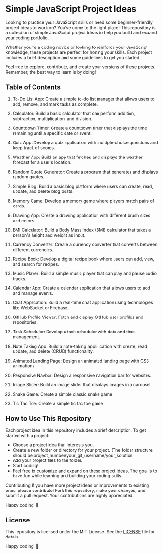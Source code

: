# Simple JavaScript Project Ideas

Looking to practice your JavaScript skills or need some beginner-friendly project ideas to work on? You've come to the right place! This repository is a collection of simple JavaScript project ideas to help you build and expand your coding portfolio.

Whether you're a coding novice or looking to reinforce your JavaScript knowledge, these projects are perfect for honing your skills. Each project includes a brief description and some guidelines to get you started.

Feel free to explore, contribute, and create your versions of these projects. Remember, the best way to learn is by doing!

## Table of Contents
1. To-Do List App: Create a simple to-do list manager that allows users to add, remove, and mark tasks as complete.

2. Calculator: Build a basic calculator that can perform addition, subtraction, multiplication, and division.

3. Countdown Timer: Create a countdown timer that displays the time remaining until a specific date or event.

4. Quiz App: Develop a quiz application with multiple-choice questions and keep track of scores.

5. Weather App: Build an app that fetches and displays the weather forecast for a user's location.

6. Random Quote Generator: Create a program that generates and displays random quotes.

7. Simple Blog: Build a basic blog platform where users can create, read, update, and delete blog posts.

8. Memory Game: Develop a memory game where players match pairs of cards.

9. Drawing App: Create a drawing application with different brush sizes and colors.

10. BMI Calculator: Build a Body Mass Index (BMI) calculator that takes a person's height and weight as input.

11. Currency Converter: Create a currency converter that converts between different currencies.

12. Recipe Book: Develop a digital recipe book where users can add, view, and search for recipes.

13. Music Player: Build a simple music player that can play and pause audio tracks.

14. Calendar App: Create a calendar application that allows users to add and manage events.

15. Chat Application: Build a real-time chat application using technologies like WebSocket or Firebase.

16. GitHub Profile Viewer: Fetch and display GitHub user profiles and repositories.

17. Task Scheduler: Develop a task scheduler with date and time management.

18. Note Taking App: Build a note-taking appli: cation with create, read, update, and delete (CRUD) functionality.

19. Animated Landing Page: Design an animated landing page with CSS animations

20. Responsive Navbar: Design a responsive navigation bar for websites.

21. Image Slider: Build an image slider that displays images in a carousel.

22. Snake Game: Create a simple classic snake game 

23. Tic Tac Toe: Create a simple tic tac toe game

## How to Use This Repository
Each project idea in this repository includes a brief description. To get started with a project:

- Choose a project idea that interests you.
- Create a new folder or directory for your project. (The folder structure should be project_number/your_git_username/your_solution
- Add your project files to the folder.
- Start coding!
- Feel free to customize and expand on these project ideas. The goal is to have fun while learning and building your coding skills.

Contributing
If you have more project ideas or improvements to existing ones, please contribute! Fork this repository, make your changes, and submit a pull request. Your contributions are highly appreciated.

Happy coding! 🚀


## License

This repository is licensed under the MIT License. See the [LICENSE](LICENSE) file for details.

Happy coding! 🚀
